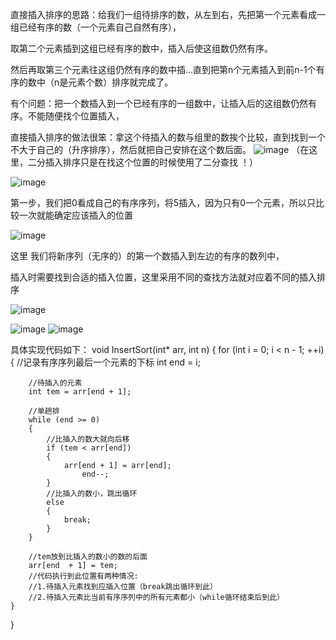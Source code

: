 直接插入排序的思路：给我们一组待排序的数，从左到右，先把第一个元素看成一组已经有序的数（一个元素自己自然有序），

取第二个元素插到这组已经有序的数中，插入后使这组数仍然有序。

然后再取第三个元素往这组仍然有序的数中插…直到把第n个元素插入到前n-1个有序的数中（n是元素个数）排序就完成了。

有个问题：把一个数插入到一个已经有序的一组数中，让插入后的这组数仍然有序。不能随便找个位置插入，

直接插入排序的做法很笨：拿这个待插入的数与组里的数挨个比较，直到找到一个不大于自己的（升序排序），然后就把自己安排在这个数后面。
![image](https://img-blog.csdnimg.cn/20210223174254141.gif#pic_center)
（在这里，二分插入排序只是在找这个位置的时候使用了二分查找 ！）

![image](https://img-blog.csdnimg.cn/c528392d03f34a46b0a780a0b6182cde.png#pic_center)

第一步，我们把0看成自己的有序序列，将5插入，因为只有0一个元素，所以只比较一次就能确定应该插入的位置

![image](https://img-blog.csdnimg.cn/3306cb56899b41dcb0d83aeae89cf375.png#pic_center)

这里 我们将新序列（无序的）的第一个数插入到左边的有序的数列中，

插入时需要找到合适的插入位置，这里采用不同的查找方法就对应着不同的插入排序

![image](https://img-blog.csdnimg.cn/c903dd36f7a74233a80a7d802cc54cb3.png#pic_center)

![image](https://img-blog.csdnimg.cn/737d6be1cfa8423485e1afb9d9bcd0e1.png#pic_center)
![image](https://img-blog.csdnimg.cn/25bcc0e1715548358bb58884205b24e5.png#pic_center)

具体实现代码如下：
void InsertSort(int* arr, int n)
{
	for (int i = 0; i < n - 1; ++i)
	{
		//记录有序序列最后一个元素的下标
		int end = i;
		
		//待插入的元素
		int tem = arr[end + 1];
		
		//单趟排
		while (end >= 0)
		{
			//比插入的数大就向后移
			if (tem < arr[end])
			{
				arr[end + 1] = arr[end];
		        	end--;	
			}
			//比插入的数小，跳出循环
			else
			{
				break;
			}
		}
		
		//tem放到比插入的数小的数的后面
		arr[end  + 1] = tem;
		//代码执行到此位置有两种情况:
		//1.待插入元素找到应插入位置（break跳出循环到此）
		//2.待插入元素比当前有序序列中的所有元素都小（while循环结束后到此）
	}
}


